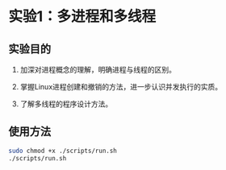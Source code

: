# 实验1：多进程和多线程

## 实验目的

1. 加深对进程概念的理解，明确进程与线程的区别。

2. 掌握Linux进程创建和撤销的方法，进一步认识并发执行的实质。

3. 了解多线程的程序设计方法。

## 使用方法

```bash
sudo chmod +x ./scripts/run.sh
./scripts/run.sh
```

